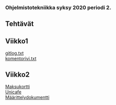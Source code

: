 ### Ohjelmistotekniikka syksy 2020 periodi 2.

## Tehtävät

## Viikko1
[gitlog.txt](https://github.com/eherra/ot-harjoitustyo/blob/main/laskarit/viikko1/gitlog.txt)
</br>
[komentorivi.txt](https://github.com/eherra/ot-harjoitustyo/blob/main/laskarit/viikko1/komentorivi.txt)

## Viikko2
[Maksukortti](https://github.com/eherra/ot-harjoitustyo/tree/main/laskarit/viikko2/Maksukortti1)
</br>
[Unicafe](https://github.com/eherra/ot-harjoitustyo/tree/main/laskarit/viikko2/Unicafe)
</br>
[Määrittelydokumentti](https://github.com/eherra/ot-harjoitustyo/blob/main/laskarit/viikko2/m%C3%A4%C3%A4rittelydokumentti.md)

